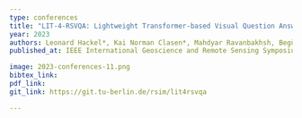 ```yaml
---
type: conferences
title: "LIT-4-RSVQA: Lightweight Transformer-based Visual Question Answering in Remote Sensing"
year: 2023
authors: Leonard Hackel*, Kai Norman Clasen*, Mahdyar Ravanbakhsh, Begüm Demir
published_at: IEEE International Geoscience and Remote Sensing Symposium, Pasadena, California, 2023

image: 2023-conferences-11.png
bibtex_link:
pdf_link:
git_link: https://git.tu-berlin.de/rsim/lit4rsvqa

---
```


